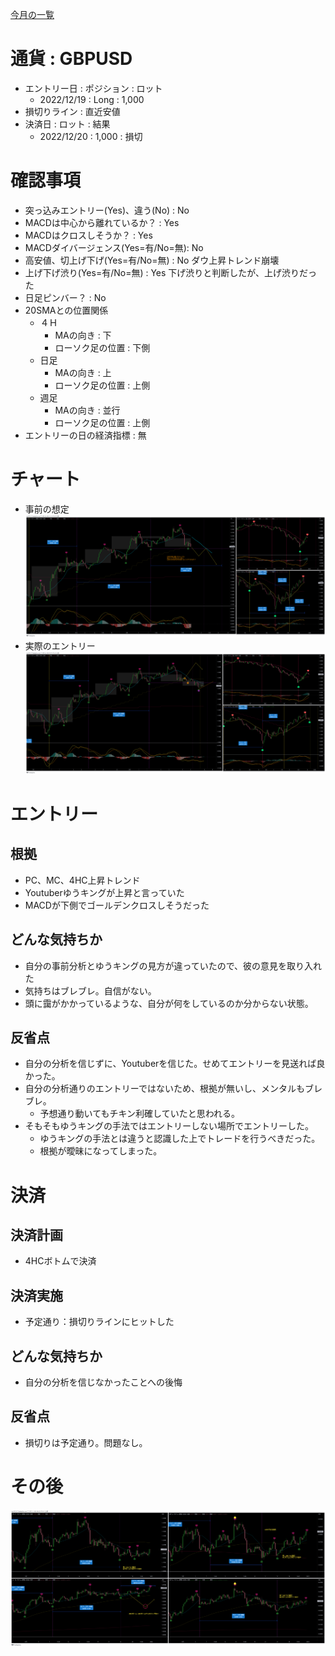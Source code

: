[今月の一覧](../main.md)

# 通貨 : GBPUSD
- エントリー日 : ポジション : ロット
  - 2022/12/19 : Long : 1,000
- 損切りライン : 直近安値
- 決済日 : ロット : 結果
  - 2022/12/20 : 1,000 : 損切

# 確認事項
- 突っ込みエントリー(Yes)、違う(No) : No
- MACDは中心から離れているか？      : Yes
- MACDはクロスしそうか？            : Yes
- MACDダイバージェンス(Yes=有/No=無): No
- 高安値、切上げ下げ(Yes=有/No=無)  : No ダウ上昇トレンド崩壊
- 上げ下げ渋り(Yes=有/No=無)        : Yes 下げ渋りと判断したが、上げ渋りだった
- 日足ピンバー？                    : No
- 20SMAとの位置関係
  - ４Ｈ
    - MAの向き         : 下
    - ローソク足の位置 : 下側
  - 日足
    - MAの向き         : 上
    - ローソク足の位置 : 上側
  - 週足
    - MAの向き         : 並行
    - ローソク足の位置 : 上側
- エントリーの日の経済指標 : 無

# チャート
- 事前の想定
![](img/2022-12-24-08-03-43.png)
- 実際のエントリー
![](img/2022-12-24-07-57-20.png)

# エントリー
## 根拠
- PC、MC、4HC上昇トレンド
- Youtuberゆうキングが上昇と言っていた
- MACDが下側でゴールデンクロスしそうだった

## どんな気持ちか
- 自分の事前分析とゆうキングの見方が違っていたので、彼の意見を取り入れた
- 気持ちはブレブレ。自信がない。
- 頭に靄がかかっているような、自分が何をしているのか分からない状態。

## 反省点
- 自分の分析を信じずに、Youtuberを信じた。せめてエントリーを見送れば良かった。
- 自分の分析通りのエントリーではないため、根拠が無いし、メンタルもブレブレ。
  - 予想通り動いてもチキン利確していたと思われる。
- そもそもゆうキングの手法ではエントリーしない場所でエントリーした。
  - ゆうキングの手法とは違うと認識した上でトレードを行うべきだった。
  - 根拠が曖昧になってしまった。

# 決済
## 決済計画
- 4HCボトムで決済

## 決済実施
- 予定通り：損切りラインにヒットした

## どんな気持ちか
- 自分の分析を信じなかったことへの後悔

## 反省点
- 損切りは予定通り。問題なし。

# その後
![](img/2022-12-31-08-30-50.png)
